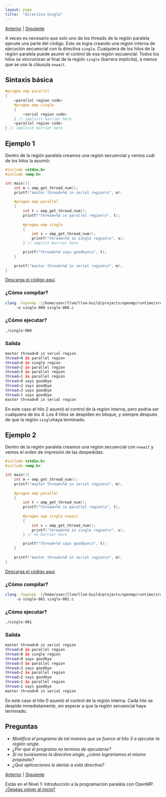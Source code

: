 ```yaml
---
layout: page
title:  "Directiva Single"
---
```

[Anterior](default-000.html) | [Siguiente](master-000.html)

A veces es necesario que solo uno de los threads de la región paralela ejecute una parte del código. Esto se logra creando una región interna  de ejecución secuencial con la directiva `single`. Cualquiera de los hilos de la región paralela puede asumir el control de esa región secuencial. Todos los hilos se sincronizan al final de la región `single` (barrera implícita), a menos que se use la cláusula `nowait`.

## Sintaxis básica
```c
#pragma omp parallel 
{
    <parallel region code>
    #pragma omp single 
    {
        <serial region code>
    } // implicit barrier here
    <parallel region code>
} // implicit barrier here
``` 
## Ejemplo 1
Dentro de la región paralela creamos una región secuencial y vemos cuál de los hilos la asumió:
```c
#include <stdio.h>
#include <omp.h>

int main(){
    int m = omp_get_thread_num();
    printf("master thread=%d in serial region\n", m);
    
    #pragma omp parallel
    {
        int t = omp_get_thread_num();
        printf("thread=%d in parallel region\n", t);
        
        #pragma omp single
        {
            int s = omp_get_thread_num();
            printf("thread=%d in single region\n", s);
        } // implict barrier here

        printf("thread=%d says goodbye\n", t);
    }
    
    printf("master thread=%d in serial region\n", m);
}
```
[Descarga el código aquí](../codigo/single-000.c).

### ¿Cómo compilar?
```bash
clang -fopenmp -I/home/user/llvm/llvm-build/projects/openmp/runtime/src/ 
     -o single-000 single-000.c
```
### ¿Cómo ejecutar?
```bash
./single-000 
```
### Salida
```bash
master thread=0 in serial region
thread=0 in parallel region
thread=0 in single region
thread=2 in parallel region
thread=3 in parallel region
thread=1 in parallel region
thread=0 says goodbye
thread=2 says goodbye
thread=3 says goodbye
thread=1 says goodbye
master thread=0 in serial region
```
En este caso el hilo 2 asumió el control de la región interna, pero podría ser cualquiera de los 4. Los 4 hilos se despiden en bloque, y siempre después de que la región `single`haya terminado.

## Ejemplo 2
Dentro de la región paralela creamos una región secuencial con `nowait` y vemos el orden de impresión de las despedidas:
```c
#include <stdio.h>
#include <omp.h>

int main(){
    int m = omp_get_thread_num();
    printf("master thread=%d in serial region\n", m);
    
    #pragma omp parallel
    {
        int t = omp_get_thread_num();
        printf("thread=%d in parallel region\n", t);
        
        #pragma omp single nowait
        {
            int s = omp_get_thread_num();
            printf("thread=%d in single region\n", s);
        } // no barrier here

        printf("thread=%d says goodbye\n", t);
    }
    
    printf("master thread=%d in serial region\n", m);
}
```
[Descarga el código aquí](../codigo/single-001.c).

### ¿Cómo compilar?
```bash
clang -fopenmp -I/home/user/llvm/llvm-build/projects/openmp/runtime/src/ 
     -o single-001 single-001.c
```
### ¿Cómo ejecutar?
```bash
./single-001
```
### Salida
```bash
master thread=0 in serial region
thread=0 in parallel region
thread=0 in single region
thread=0 says goodbye
thread=3 in parallel region
thread=3 says goodbye
thread=2 in parallel region
thread=2 says goodbye
thread=1 in parallel region
thread=1 says goodbye
master thread=0 in serial region
```
En este caso el hilo 0 asumió el control de la región interna. Cada  hilo se despide inmediatamente, sin esperar a que la región secuencial haya terminado.

## Preguntas
* _Modifica el programa de tal manera que se fuerce al hilo 3 a ejecutar la región single._
* _¿Por qué el programa no termina de ejecutarse?_
* _Si no tuviésemos la directiva single, ¿cómo lograríamos el mismo propósito?_
* _¿Qué aplicaciones le darías a esta directiva?_

[Anterior](default-000.html) | [Siguiente](master-000.html)

<div class=coursetitle>Estás en el Nivel 1: Introducción a la programación paralela con OpenMP. <a href="main.html">¿Deseas volver al inicio?</a> </div>